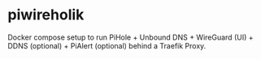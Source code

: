 # piwireholik
Docker compose setup to run PiHole + Unbound DNS + WireGuard (UI) + DDNS (optional) + PiAlert (optional) behind a Traefik Proxy.
